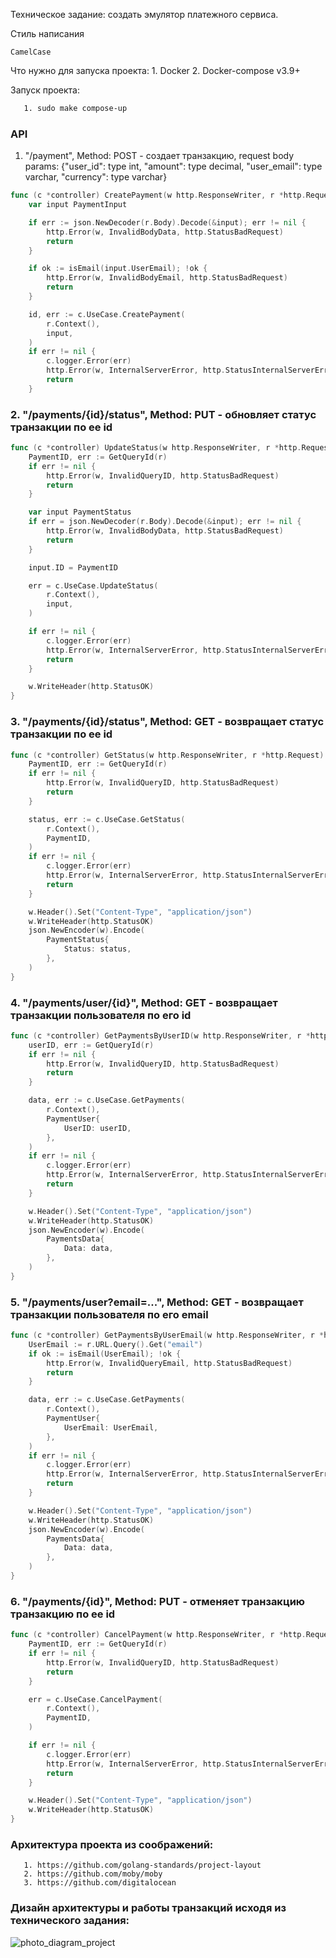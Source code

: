 Техническое задание: создать эмулятор платежного сервиса.

Стиль написания
```
CamelCase
```
 Что нужно для запуска проекта:
    1. Docker
    2. Docker-compose v3.9+

 Запуск проекта:
 ```sh
    1. sudo make compose-up
```

### API 
   1. "/payment", Method: POST - создает транзакцию, request body params: {"user_id": type int, "amount": type decimal, "user_email": type varchar, "currency": type varchar}

```go
func (c *controller) CreatePayment(w http.ResponseWriter, r *http.Request) {
	var input PaymentInput

	if err := json.NewDecoder(r.Body).Decode(&input); err != nil {
		http.Error(w, InvalidBodyData, http.StatusBadRequest)
		return
	}

	if ok := isEmail(input.UserEmail); !ok {
		http.Error(w, InvalidBodyEmail, http.StatusBadRequest)
		return
	}

	id, err := c.UseCase.CreatePayment(
		r.Context(),
		input,
	)
	if err != nil {
		c.logger.Error(err)
		http.Error(w, InternalServerError, http.StatusInternalServerError)
		return
	}
```

 ###  2. "/payments/{id}/status", Method: PUT - обновляет статус транзакции по ее id

```go
func (c *controller) UpdateStatus(w http.ResponseWriter, r *http.Request) {
	PaymentID, err := GetQueryId(r)
	if err != nil {
		http.Error(w, InvalidQueryID, http.StatusBadRequest)
		return
	}

	var input PaymentStatus
	if err = json.NewDecoder(r.Body).Decode(&input); err != nil {
		http.Error(w, InvalidBodyData, http.StatusBadRequest)
		return
	}

	input.ID = PaymentID

	err = c.UseCase.UpdateStatus(
		r.Context(),
		input,
	)

	if err != nil {
		c.logger.Error(err)
		http.Error(w, InternalServerError, http.StatusInternalServerError)
		return
	}

	w.WriteHeader(http.StatusOK)
}
```

 ###   3. "/payments/{id}/status", Method: GET - возвращает статус транзакции по ее id
   
```go
func (c *controller) GetStatus(w http.ResponseWriter, r *http.Request) {
	PaymentID, err := GetQueryId(r)
	if err != nil {
		http.Error(w, InvalidQueryID, http.StatusBadRequest)
		return
	}

	status, err := c.UseCase.GetStatus(
		r.Context(),
		PaymentID,
	)
	if err != nil {
		c.logger.Error(err)
		http.Error(w, InternalServerError, http.StatusInternalServerError)
		return
	}

	w.Header().Set("Content-Type", "application/json")
	w.WriteHeader(http.StatusOK)
	json.NewEncoder(w).Encode(
		PaymentStatus{
			Status: status,
		},
	)
}
```

 ###   4. "/payments/user/{id}", Method: GET - возвращает транзакции пользователя по его id
    
```go
func (c *controller) GetPaymentsByUserID(w http.ResponseWriter, r *http.Request) {
	userID, err := GetQueryId(r)
	if err != nil {
		http.Error(w, InvalidQueryID, http.StatusBadRequest)
		return
	}

	data, err := c.UseCase.GetPayments(
		r.Context(),
		PaymentUser{
			UserID: userID,
		},
	)
	if err != nil {
		c.logger.Error(err)
		http.Error(w, InternalServerError, http.StatusInternalServerError)
		return
	}

	w.Header().Set("Content-Type", "application/json")
	w.WriteHeader(http.StatusOK)
	json.NewEncoder(w).Encode(
		PaymentsData{
			Data: data,
		},
	)
}
```

###   5. "/payments/user?email=...", Method: GET - возвращает транзакции пользователя по его email
    
```go
func (c *controller) GetPaymentsByUserEmail(w http.ResponseWriter, r *http.Request) {
	UserEmail := r.URL.Query().Get("email")
	if ok := isEmail(UserEmail); !ok {
		http.Error(w, InvalidQueryEmail, http.StatusBadRequest)
		return
	}

	data, err := c.UseCase.GetPayments(
		r.Context(),
		PaymentUser{
			UserEmail: UserEmail,
		},
	)
	if err != nil {
		c.logger.Error(err)
		http.Error(w, InternalServerError, http.StatusInternalServerError)
		return
	}

	w.Header().Set("Content-Type", "application/json")
	w.WriteHeader(http.StatusOK)
	json.NewEncoder(w).Encode(
		PaymentsData{
			Data: data,
		},
	)
}
```

###    6. "/payments/{id}", Method: PUT - отменяет транзакцию транзакцию по ее id
    
```go
func (c *controller) CancelPayment(w http.ResponseWriter, r *http.Request) {
	PaymentID, err := GetQueryId(r)
	if err != nil {
		http.Error(w, InvalidQueryID, http.StatusBadRequest)
		return
	}

	err = c.UseCase.CancelPayment(
		r.Context(),
		PaymentID,
	)

	if err != nil {
		c.logger.Error(err)
		http.Error(w, InternalServerError, http.StatusInternalServerError)
		return
	}

	w.Header().Set("Content-Type", "application/json")
	w.WriteHeader(http.StatusOK)
}
```

### Архитектура проекта из соображений:
 
 ```
    1. https://github.com/golang-standards/project-layout
    2. https://github.com/moby/moby
    3. https://github.com/digitalocean
 ```
 
### Дизайн архитектуры и работы транзакций исходя из технического задания:
 
![photo_diagram_project](https://user-images.githubusercontent.com/72939315/174303511-ede1aea8-2c1f-45c0-a0fb-a94cfb89cb2d.jpg)
